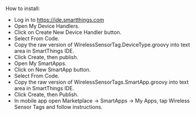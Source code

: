 How to install:
- Log in to https://ide.smartthings.com
- Open My Device Handlers.
- Click on Create New Device Handler button.
- Select From Code.
- Copy the raw version of WirelessSensorTag.DeviceType.groovy into text area in SmartThings IDE.
- Click Create, then publish.
- Open My SmartApps.
- Click on New SmartApp button.
- Select From Code.
- Copy the raw version of WirelessSensorTags.SmartApp.groovy into text area in SmartThings IDE.
- Click Create, then Publish.
- In mobile app open Marketplace -> SmartApps -> My Apps, tap Wireless Sensor Tags and follow instructions.

